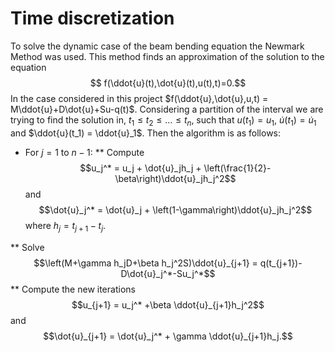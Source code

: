 # Time discretization
To solve the dynamic case of the beam bending equation the Newmark Method was used. This method finds an approximation of the solution to the equation
$$ f(\ddot{u}(t),\dot{u}(t),u(t),t)=0.$$
In the case considered in this project $f(\ddot{u},\dot{u},u,t) = M\ddot{u}+D\dot{u}+Su-q(t)$.
Considering a partition of the interval we are trying to find the solution in, $t_1\le t_2\le \dots \le t_n$, such that $u(t_1) = u_1$, $\dot{u}(t_1) = \dot{u}_1$ and $\ddot{u}(t_1) = \ddot{u}_1$. 
Then the algorithm is as follows:
* For $j=1$ to $n-1$:
** Compute 
$$u_j^* = u_j + \dot{u}_jh_j + \left(\frac{1}{2}-\beta\right)\ddot{u}_jh_j^2$$
and
$$\dot{u}_j^* = \dot{u}_j + \left(1-\gamma\right)\ddot{u}_jh_j^2$$
where $h_j = t_{j+1}-t_j$.
<!-- $$u_{j+1}=u_j+\dot{u}_jh_j + \left(\left(\frac{1}{2}-\beta\right)\ddot{u}_j + \beta\ddot{u}_{j+1}\right)h_j^2$$ --> 
** Solve 
$$\left(M+\gamma h_jD+\beta h_j^2S)\ddot{u}_{j+1} = q(t_{j+1})-D\dot{u}_j^*-Su_j^*$$
** Compute the new iterations 
$$u_{j+1} = u_j^* +\beta \ddot{u}_{j+1}h_j^2$$
and
$$\dot{u}_{j+1} = \dot{u}_j^* + \gamma \ddot{u}_{j+1}h_j.$$
